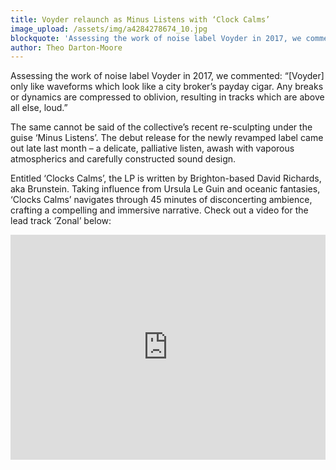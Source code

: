 ```yaml
---
title: Voyder relaunch as Minus Listens with ‘Clock Calms’
image_upload: /assets/img/a4284278674_10.jpg
blockquote: 'Assessing the work of noise label Voyder in 2017, we commented: “[Voyder] only like waveforms which look like a city broker’s payday cigar. Any breaks or dynamics are compressed to oblivion, resulting in tracks which are above all else, loud.”'
author: Theo Darton-Moore
---
```

Assessing the work of noise label Voyder in 2017, we commented: “[Voyder] only like waveforms which look like a city broker’s payday cigar. Any breaks or dynamics are compressed to oblivion, resulting in tracks which are above all else, loud.”

The same cannot be said of the collective’s recent re-sculpting under the guise ‘Minus Listens’. The debut release for the newly revamped label came out late last month – a delicate, palliative listen, awash with vaporous atmospherics and carefully constructed sound design.

Entitled ‘Clocks Calms’, the LP is written by Brighton-based David Richards, aka Brunstein. Taking influence from Ursula Le Guin and oceanic fantasies, ‘Clocks Calms’ navigates through 45 minutes of disconcerting ambience, crafting a compelling and immersive narrative. Check out a video for the lead track ‘Zonal’ below: 

<iframe width="100%" height="360" src="https://www.youtube.com/embed/fwdkJ_CrTT4?controls=0" frameborder="0" allow="accelerometer; autoplay; encrypted-media; gyroscope; picture-in-picture" allowfullscreen></iframe>